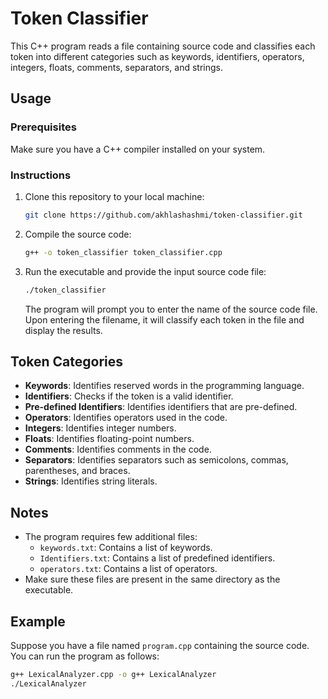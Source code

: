 
# Token Classifier

This C++ program reads a file containing source code and classifies each token into different categories such as keywords, identifiers, operators, integers, floats, comments, separators, and strings.

## Usage

### Prerequisites

Make sure you have a C++ compiler installed on your system.

### Instructions

1. Clone this repository to your local machine:

    ```bash
    git clone https://github.com/akhlashashmi/token-classifier.git
    ```

2. Compile the source code:

    ```bash
    g++ -o token_classifier token_classifier.cpp
    ```

3. Run the executable and provide the input source code file:

    ```bash
    ./token_classifier
    ```

    The program will prompt you to enter the name of the source code file. Upon entering the filename, it will classify each token in the file and display the results.

## Token Categories

- **Keywords**: Identifies reserved words in the programming language.
- **Identifiers**: Checks if the token is a valid identifier.
- **Pre-defined Identifiers**: Identifies identifiers that are pre-defined.
- **Operators**: Identifies operators used in the code.
- **Integers**: Identifies integer numbers.
- **Floats**: Identifies floating-point numbers.
- **Comments**: Identifies comments in the code.
- **Separators**: Identifies separators such as semicolons, commas, parentheses, and braces.
- **Strings**: Identifies string literals.

## Notes

- The program requires few additional files:
  - `keywords.txt`: Contains a list of keywords.
  - `Identifiers.txt`: Contains a list of predefined identifiers.
  - `operators.txt`: Contains a list of operators.
- Make sure these files are present in the same directory as the executable.

## Example

Suppose you have a file named `program.cpp` containing the source code. You can run the program as follows:

```bash
g++ LexicalAnalyzer.cpp -o g++ LexicalAnalyzer
./LexicalAnalyzer

